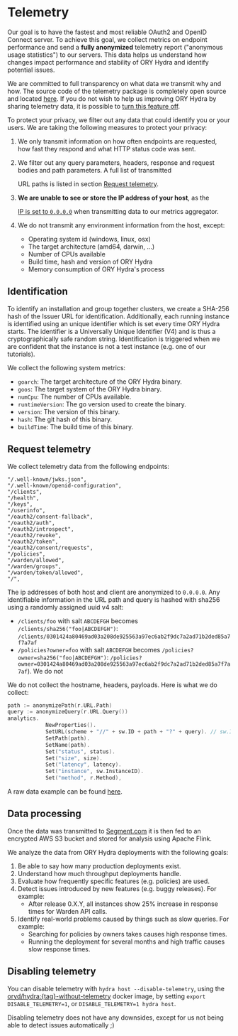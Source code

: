 # Telemetry

Our goal is to have the fastest and most reliable OAuth2 and OpenID Connect server. To achieve this goal, we collect metrics on endpoint performance and send a **fully anonymized** telemetry report \("anonymous usage statistics"\) to our servers. This data helps us understand how changes impact performance and stability of ORY Hydra and identify potential issues.

We are committed to full transparency on what data we transmit why and how. The source code of the telemetry package is completely open source and located [here](https://github.com/ory/hydra/tree/master/metrics). If you do not wish to help us improving ORY Hydra by sharing telemetry data, it is possible to [turn this feature off](0.md#disabling-telemetry).

To protect your privacy, we filter out any data that could identify you or your users. We are taking the following measures to protect your privacy:

1. We only transmit information on how often endpoints are requested, how fast they respond and what HTTP status code was sent.
2. We filter out any query parameters, headers, response and request bodies and path parameters. A full list of transmitted

   URL paths is listed in section [Request telemetry](0.md#request-telemetry).

3. **We are unable to see or store the IP address of your host**, as the

   [IP is set to `0.0.0.0`](https://github.com/ory/hydra/tree/master/metrics/middleware.go) when transmitting data to our metrics aggregator.

4. We do not transmit any environment information from the host, except:
   * Operating system id \(windows, linux, osx\)
   * The target architecture \(amd64, darwin, ...\)
   * Number of CPUs available
   * Build time, hash and version of ORY Hydra
   * Memory consumption of ORY Hydra's process

## Identification

To identify an installation and group together clusters, we create a SHA-256 hash of the Issuer URL for identification. Additionally, each running instance is identified using an unique identifier which is set every time ORY Hydra starts. The identifier is a Universally Unique Identifier \(V4\) and is thus a cryptographically safe random string. Identification is triggered when we are confident that the instance is not a test instance \(e.g. one of our tutorials\).

We collect the following system metrics:

* `goarch`: The target architecture of the ORY Hydra binary.
* `goos`: The target system of the ORY Hydra binary.
* `numCpu`: The number of CPUs available.
* `runtimeVersion`: The go version used to create the binary.
* `version`: The version of this binary.
* `hash`: The git hash of this binary.
* `buildTime`: The build time of this binary.

## Request telemetry

We collect telemetry data from the following endpoints:

```text
"/.well-known/jwks.json",
"/.well-known/openid-configuration",
"/clients",
"/health",
"/keys",
"/userinfo",
"/oauth2/consent-fallback",
"/oauth2/auth",
"/oauth2/introspect",
"/oauth2/revoke",
"/oauth2/token",
"/oauth2/consent/requests",
"/policies",
"/warden/allowed",
"/warden/groups",
"/warden/token/allowed",
"/",
```

The ip addresses of both host and client are anonymized to `0.0.0.0`. Any identifiable information in the URL path and query is hashed with sha256 using a randomly assigned uuid v4 salt:

* `/clients/foo` with salt `ABCDEFGH` becomes `/clients/sha256("foo|ABCDEFGH")`: `/clients/0301424a80469ad03a208de925563a97ec6ab2f9dc7a2ad71b2ded85a7f7a7af`
* `/policies?owner=foo` with salt `ABCDEFGH` becomes `/policies?owner=sha256("foo|ABCDEFGH")`: `/policies?owner=0301424a80469ad03a208de925563a97ec6ab2f9dc7a2ad71b2ded85a7f7a7af`\). We do not

We do not collect the hostname, headers, payloads. Here is what we do collect:

```go
path := anonymizePath(r.URL.Path)
query := anonymizeQuery(r.URL.Query())
analytics.
            NewProperties().
            SetURL(scheme + "//" + sw.ID + path + "?" + query). // sw.ID is the SHA-256 hash of the Issuer URL
            SetPath(path).
            SetName(path).
            Set("status", status).
            Set("size", size).
            Set("latency", latency).
            Set("instance", sw.InstanceID).
            Set("method", r.Method),
```

A raw data example can be found [here](https://github.com/ory/hydra/tree/master/docs/metrics/telemetry-example.json).

## Data processing

Once the data was transmitted to [Segment.com](http://segment.com/) it is then fed to an encrypted AWS S3 bucket and stored for analysis using Apache Flink.

We analyze the data from ORY Hydra deployments with the following goals:

1. Be able to say how many production deployments exist.
2. Understand how much throughput deployments handle.
3. Evaluate how frequently specific features \(e.g. policies\) are used.
4. Detect issues introduced by new features \(e.g. buggy releases\). For example:
   * After release 0.X.Y, all instances show 25% increase in response times for Warden API calls.
5. Identify real-world problems caused by things such as slow queries. For example:
   * Searching for policies by owners takes causes high response times.
   * Running the deployment for several months and high traffic causes slow response times.

## Disabling telemetry

You can disable telemetry with `hydra host --disable-telemetry`, using the [oryd/hydra:{tag}-without-telemetry](https://hub.docker.com/r/oryd/hydra/tags/) docker image, by setting `export DISABLE_TELEMETRY=1`, or `DISABLE_TELEMETRY=1 hydra host`.

Disabling telemetry does not have any downsides, except for us not being able to detect issues automatically ;\)

